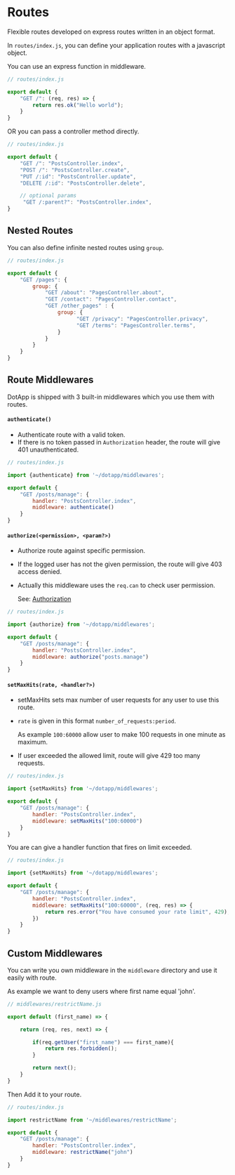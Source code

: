 # Routes

Flexible routes developed on express routes written in an object format.

In `routes/index.js`, you can define your application routes with a javascript object.

You can use an express function in middleware.

``` javascript
// routes/index.js

export default {
    "GET /": (req, res) => {
        return res.ok("Hello world");
    }
}
```

OR you can pass a controller method directly.

``` javascript
// routes/index.js

export default {
    "GET /": "PostsController.index",
    "POST /": "PostsController.create",
    "PUT /:id": "PostsController.update",
    "DELETE /:id": "PostsController.delete",

    // optional params
     "GET /:parent?": "PostsController.index",
}
```

## Nested Routes

You can also define infinite nested routes using `group`.

``` javascript
// routes/index.js

export default {
    "GET /pages": {
        group: {
            "GET /about": "PagesController.about",
            "GET /contact": "PagesController.contact",
            "GET /other_pages" : {
                group: {
                      "GET /privacy": "PagesController.privacy",
                      "GET /terms": "PagesController.terms",
                }
            }
        }
    }
}
```

## Route Middlewares

DotApp is shipped with 3 built-in middlewares which you use them with routes.

#### `authenticate()`

- Authenticate route with a valid token.
- If there is no token passed in `Authorization` header, the route will give 401 unauthenticated.


``` javascript
// routes/index.js

import {authenticate} from '~/dotapp/middlewares';

export default {
    "GET /posts/manage": {
        handler: "PostsController.index",
        middleware: authenticate()
    }
}
```

#### `authorize(<permission>, <param?>)`

- Authorize route against specific permission.
- If the logged user has not the given permission, the route will give 403 access denied.
- Actually this middleware uses the `req.can` to check user permission.

    See: [Authorization](authoriztion.md)


``` javascript
// routes/index.js

import {authorize} from '~/dotapp/middlewares';

export default {
    "GET /posts/manage": {
        handler: "PostsController.index",
        middleware: authorize("posts.manage")
    }
}
```

#### `setMaxHits(rate, <handler?>)`

- setMaxHits sets max number of user requests for any user to use this route.
- `rate` is given in this format `number_of_requests:period`.

    As example `100:60000` allow user to make 100 requests in one minute as maximum.
- If user exceeded the allowed limit, route will give 429 too many requests.


``` javascript
// routes/index.js

import {setMaxHits} from '~/dotapp/middlewares';

export default {
    "GET /posts/manage": {
        handler: "PostsController.index",
        middleware: setMaxHits("100:60000")
    }
}
```

You are can give a handler function that fires on limit exceeded.

``` javascript
// routes/index.js

import {setMaxHits} from '~/dotapp/middlewares';

export default {
    "GET /posts/manage": {
        handler: "PostsController.index",
        middleware: setMaxHits("100:60000", (req, res) => {
            return res.error("You have consumed your rate limit", 429);
        })
    }
}
```

## Custom Middlewares

You can write you own middleware in the `middleware` directory and use it easily with route.

As example we want to deny users where first name equal 'john'.

``` javascript
// middlewares/restrictName.js

export default (first_name) => {

    return (req, res, next) => {

        if(req.getUser("first_name") === first_name){
            return res.forbidden();
        }

        return next();
    }
}
```
Then Add it to your route.
``` javascript
// routes/index.js

import restrictName from '~/middlewares/restrictName';

export default {
    "GET /posts/manage": {
        handler: "PostsController.index",
        middleware: restrictName("john")
    }
}
```


